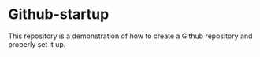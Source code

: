 # Github-startup
This repository is a demonstration of how to create a Github repository and properly set it up.  
